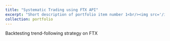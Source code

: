 ```yaml
---
title: "Systematic Trading using FTX API"
excerpt: "Short description of portfolio item number 1<br/><img src='/images/500x300.png'>"
collection: portfolio
---
```


Backtesting trend-following strategy on FTX


